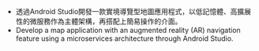 - 透過Android Studio開發一款實境導覽型地圖應用程式，以低記憶體、高擴展性的微服務作為主體架構，再搭配上簡易操作的介面。
- Develop a map application with an augmented reality (AR) navigation feature using a microservices architecture through Android Studio.
